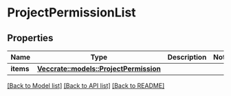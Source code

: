 # ProjectPermissionList

## Properties

Name | Type | Description | Notes
------------ | ------------- | ------------- | -------------
**items** | [**Vec<crate::models::ProjectPermission>**](ProjectPermission.md) |  | 

[[Back to Model list]](../README.md#documentation-for-models) [[Back to API list]](../README.md#documentation-for-api-endpoints) [[Back to README]](../README.md)


